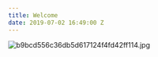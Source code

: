 ```yaml
---
title: Welcome
date: 2019-07-02 16:49:00 Z
---
```


![b9bcd556c36db5d617124f4fd42ff114.jpg](/uploads/b9bcd556c36db5d617124f4fd42ff114.jpg)